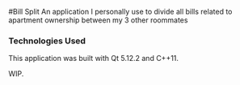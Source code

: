 #Bill Split
An application I personally use to divide all bills related to apartment ownership between my 3 other roommates

### Technologies Used
This application was built with Qt 5.12.2 and C++11.

WIP. 